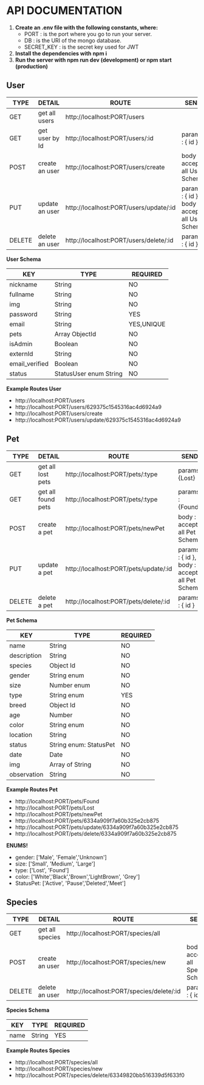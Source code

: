 # API DOCUMENTATION

1. **Create an .env file with the following constants, where:**
    - PORT : is the port where you go to run your server.
    - DB : is the URI of the mongo database.
    - SECRET_KEY : is the secret key used for JWT
2. **Install the dependencies with npm i**
3. **Run the server with npm run dev (development) or npm start (production)**

## User

| TYPE   | DETAIL         | ROUTE                                  | SEND                                           |
| ------ | -------------- | -------------------------------------- | ---------------------------------------------- |
| GET    | get all users  | http://localhost:PORT/users            |                                                |
| GET    | get user by Id | http://localhost:PORT/users/:id        | params : { id }                                |
| POST   | create an user | http://localhost:PORT/users/create     | body : accept all User Schema                  |
| PUT    | update an user | http://localhost:PORT/users/update/:id | params : { id }, body : accept all User Schema |
| DELETE | delete an user | http://localhost:PORT/users/delete/:id | params : { id }                                |

**User Schema**

| KEY            | TYPE                   | REQUIRED   |
| -------------- | ---------------------- | ---------- |
| nickname       | String                 | NO         |
| fullname       | String                 | NO         |
| img            | String                 | NO         |
| password       | String                 | YES        |
| email          | String                 | YES,UNIQUE |
| pets           | Array ObjectId         | NO         |
| isAdmin        | Boolean                | NO         |
| externId       | String                 | NO         |
| email_verified | Boolean                | NO         |
| status         | StatusUser enum String | NO         |

**Example Routes User**

-   http://localhost:PORT/users
-   http://localhost:PORT/users/629375c1545316ac4d6924a9
-   http://localhost:PORT/users/create
-   http://localhost:PORT/users/update/629375c1545316ac4d6924a9

## Pet

| TYPE   | DETAIL             | ROUTE                                  | SEND                                           |
| ------ | --------------     | -------------------------------------- | ---------------------------------------------- |
| GET    | get all lost pets  | http://localhost:PORT/pets/:type       |params: {Lost}                                  |
| GET    | get all found pets | http://localhost:PORT/pets/:type       |params : {Found}                                |
| POST   | create a pet       | http://localhost:PORT/pets/newPet      | body : accept all Pet Schema                   |
| PUT    | update a pet       | http://localhost:PORT/pets/update/:id  | params : { id }, body : accept all Pet Schema  |
| DELETE | delete a pet       | http://localhost:PORT/pets/delete/:id  | params : { id }                                |

**Pet Schema**

| KEY            | TYPE                   | REQUIRED   |
| -------------- | ---------------------- | ---------- |
| name           | String                 | NO         |
| description    | String                 | NO         |
| species        | Object Id              | NO         |
| gender         | String enum            | NO         |
| size           | Number enum            | NO         |
| type           | String enum            | YES        |
| breed          | Object Id              | NO         |
| age            | Number                 | NO         |
| color          | String enum            | NO         |
| location       | String                 | NO         |
| status         | String enum: StatusPet | NO         |
| date           | Date                   | NO         |
| img            | Array of String        | NO         |
| observation    | String                 | NO         |

**Example Routes Pet**

-   http://localhost:PORT/pets/Found
-   http://localhost:PORT/pets/Lost
-   http://localhost:PORT/pets/newPet
-   http://localhost:PORT/pets/6334a909f7a60b325e2cb875
-   http://localhost:PORT/pets/update/6334a909f7a60b325e2cb875
-   http://localhost:PORT/pets/delete/6334a909f7a60b325e2cb875

**ENUMS!**

-   gender: ['Male', 'Female','Unknown']
-   size: ['Small', 'Medium', 'Large']
-   type: ['Lost', 'Found']
-   color: ['White','Black','Brown','LightBrown', 'Grey']
-   StatusPet: ['Active', 'Pause','Deleted','Meet']

## Species

| TYPE   | DETAIL         | ROUTE                                    | SEND                                           |
| ------ | -------------- | --------------------------------------   | ---------------------------------------------- |
| GET    | get all species| http://localhost:PORT/species/all        |                                                |
| POST   | create an user | http://localhost:PORT/species/new        | body : accept all Species Schema               |
| DELETE | delete an user | http://localhost:PORT/species/delete/:id | params : { id }                                |

**Species Schema**

| KEY            | TYPE                   | REQUIRED   |
| -------------- | ---------------------- | ---------- |
| name           | String                 | YES        |


**Example Routes Species**

-   http://localhost:PORT/species/all
-   http://localhost:PORT/species/new
-   http://localhost:PORT/species/delete/63349820bb516339d5f633f0